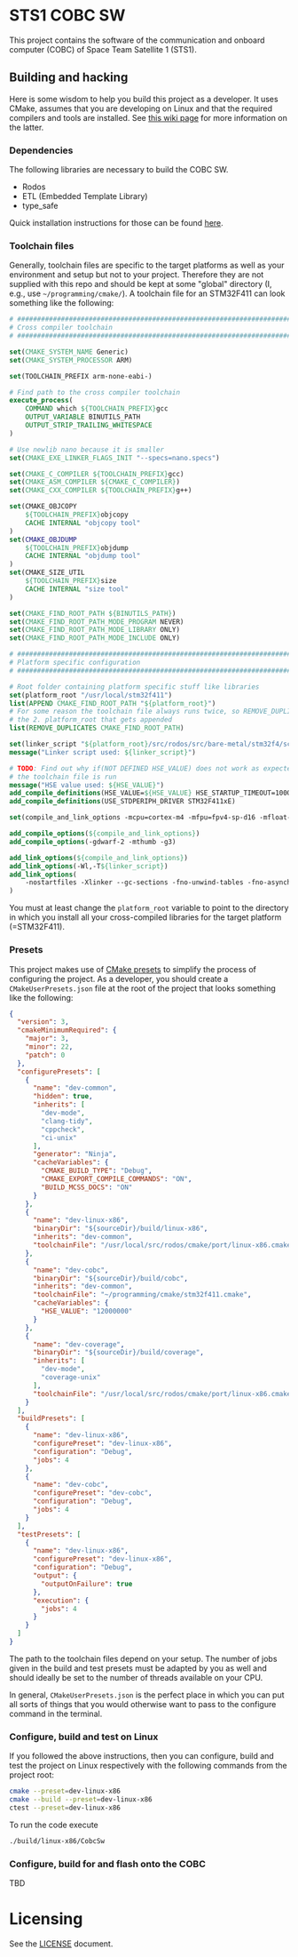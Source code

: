 # STS1 COBC SW

This project contains the software of the communication and onboard computer (COBC) of Space Team
Satellite 1 (STS1).


## Building and hacking

Here is some wisdom to help you build this project as a developer. It uses CMake, assumes that you
are developing on Linux and that the required compilers and tools are installed. See [this wiki
page](https://wiki.tust.at/books/sts1/page/setup-compilers-and-tools#bkmrk-gnu-arm-embedded-too) for
more information on the latter.


### Dependencies

The following libraries are necessary to build the COBC SW.

- Rodos
- ETL (Embedded Template Library)
- type_safe

Quick installation instructions for those can be found
[here](https://wiki.tust.at/books/sts1/page/setup-libraries).


### Toolchain files

Generally, toolchain files are specific to the target platforms as well as your environment and
setup but not to your project. Therefore they are not supplied with this repo and should be kept at
some "global" directory (I, e.g., use `~/programming/cmake/`). A toolchain file for an STM32F411 can
look something like the following:

```cmake
# ##################################################################################################
# Cross compiler toolchain
# ##################################################################################################

set(CMAKE_SYSTEM_NAME Generic)
set(CMAKE_SYSTEM_PROCESSOR ARM)

set(TOOLCHAIN_PREFIX arm-none-eabi-)

# Find path to the cross compiler toolchain
execute_process(
    COMMAND which ${TOOLCHAIN_PREFIX}gcc
    OUTPUT_VARIABLE BINUTILS_PATH
    OUTPUT_STRIP_TRAILING_WHITESPACE
)

# Use newlib nano because it is smaller
set(CMAKE_EXE_LINKER_FLAGS_INIT "--specs=nano.specs")

set(CMAKE_C_COMPILER ${TOOLCHAIN_PREFIX}gcc)
set(CMAKE_ASM_COMPILER ${CMAKE_C_COMPILER})
set(CMAKE_CXX_COMPILER ${TOOLCHAIN_PREFIX}g++)

set(CMAKE_OBJCOPY
    ${TOOLCHAIN_PREFIX}objcopy
    CACHE INTERNAL "objcopy tool"
)
set(CMAKE_OBJDUMP
    ${TOOLCHAIN_PREFIX}objdump
    CACHE INTERNAL "objdump tool"
)
set(CMAKE_SIZE_UTIL
    ${TOOLCHAIN_PREFIX}size
    CACHE INTERNAL "size tool"
)

set(CMAKE_FIND_ROOT_PATH ${BINUTILS_PATH})
set(CMAKE_FIND_ROOT_PATH_MODE_PROGRAM NEVER)
set(CMAKE_FIND_ROOT_PATH_MODE_LIBRARY ONLY)
set(CMAKE_FIND_ROOT_PATH_MODE_INCLUDE ONLY)

# ##################################################################################################
# Platform specific configuration
# ##################################################################################################

# Root folder containing platform specific stuff like libraries
set(platform_root "/usr/local/stm32f411")
list(APPEND CMAKE_FIND_ROOT_PATH "${platform_root}")
# For some reason the toolchain file always runs twice, so REMOVE_DUPLICATES is used to get rid of
# the 2. platform_root that gets appended
list(REMOVE_DUPLICATES CMAKE_FIND_ROOT_PATH)

set(linker_script "${platform_root}/src/rodos/src/bare-metal/stm32f4/scripts/stm32f411xe_flash.ld")
message("Linker script used: ${linker_script}")

# TODO: Find out why if(NOT DEFINED HSE_VALUE) does not work as expected and fails the second time
# the toolchain file is run
message("HSE value used: ${HSE_VALUE}")
add_compile_definitions(HSE_VALUE=${HSE_VALUE} HSE_STARTUP_TIMEOUT=10000000)
add_compile_definitions(USE_STDPERIPH_DRIVER STM32F411xE)

set(compile_and_link_options -mcpu=cortex-m4 -mfpu=fpv4-sp-d16 -mfloat-abi=softfp)

add_compile_options(${compile_and_link_options})
add_compile_options(-gdwarf-2 -mthumb -g3)

add_link_options(${compile_and_link_options})
add_link_options(-Wl,-T${linker_script})
add_link_options(
    -nostartfiles -Xlinker --gc-sections -fno-unwind-tables -fno-asynchronous-unwind-tables
)
```

You must at least change the `platform_root` variable to point to the directory in which you install
all your cross-compiled libraries for the target platform (=STM32F411).


### Presets

This project makes use of [CMake
presets](https://cmake.org/cmake/help/latest/manual/cmake-presets.7.html) to simplify the process of
configuring the project. As a developer, you should create a `CMakeUserPresets.json` file at the
root of the project that looks something like the following:

```json
{
  "version": 3,
  "cmakeMinimumRequired": {
    "major": 3,
    "minor": 22,
    "patch": 0
  },
  "configurePresets": [
    {
      "name": "dev-common",
      "hidden": true,
      "inherits": [
        "dev-mode",
        "clang-tidy",
        "cppcheck",
        "ci-unix"
      ],
      "generator": "Ninja",
      "cacheVariables": {
        "CMAKE_BUILD_TYPE": "Debug",
        "CMAKE_EXPORT_COMPILE_COMMANDS": "ON",
        "BUILD_MCSS_DOCS": "ON"
      }
    },
    {
      "name": "dev-linux-x86",
      "binaryDir": "${sourceDir}/build/linux-x86",
      "inherits": "dev-common",
      "toolchainFile": "/usr/local/src/rodos/cmake/port/linux-x86.cmake"
    },
    {
      "name": "dev-cobc",
      "binaryDir": "${sourceDir}/build/cobc",
      "inherits": "dev-common",
      "toolchainFile": "~/programming/cmake/stm32f411.cmake",
      "cacheVariables": {
        "HSE_VALUE": "12000000"
      }
    },
    {
      "name": "dev-coverage",
      "binaryDir": "${sourceDir}/build/coverage",
      "inherits": [
        "dev-mode",
        "coverage-unix"
      ],
      "toolchainFile": "/usr/local/src/rodos/cmake/port/linux-x86.cmake"
    }
  ],
  "buildPresets": [
    {
      "name": "dev-linux-x86",
      "configurePreset": "dev-linux-x86",
      "configuration": "Debug",
      "jobs": 4
    },
    {
      "name": "dev-cobc",
      "configurePreset": "dev-cobc",
      "configuration": "Debug",
      "jobs": 4
    }
  ],
  "testPresets": [
    {
      "name": "dev-linux-x86",
      "configurePreset": "dev-linux-x86",
      "configuration": "Debug",
      "output": {
        "outputOnFailure": true
      },
      "execution": {
        "jobs": 4
      }
    }
  ]
}
```

The path to the toolchain files depend on your setup. The number of jobs given in the build and test
presets must be adapted by you as well and should ideally be set to the number of threads available
on your CPU.

In general, `CMakeUserPresets.json` is the perfect place in which you can put all sorts of things
that you would otherwise want to pass to the configure command in the terminal.


### Configure, build and test on Linux

If you followed the above instructions, then you can configure, build and test the project on Linux
respectively with the following commands from the project root:

```sh
cmake --preset=dev-linux-x86
cmake --build --preset=dev-linux-x86
ctest --preset=dev-linux-x86
```

To run the code execute

```sh
./build/linux-x86/CobcSw
```


### Configure, build for and flash onto the COBC

TBD


# Licensing

See the [LICENSE](LICENSE) document.
